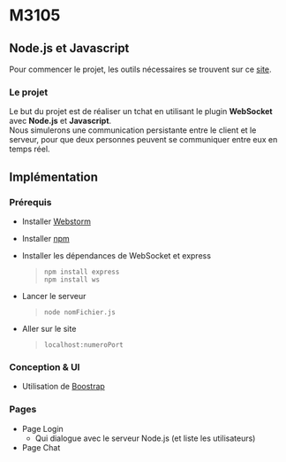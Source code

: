 # M3105
## Node.js et Javascript

Pour commencer le projet, les outils nécessaires se trouvent sur ce [site](http://telmat.io/work/M3500/session1/).

### Le projet
Le but du projet est de réaliser un tchat en utilisant le plugin **WebSocket** avec **Node.js** et **Javascript**.  
Nous simulerons une communication persistante entre le client et le serveur, pour que deux personnes peuvent se communiquer entre eux en temps réel.

## Implémentation

### Prérequis

- Installer [Webstorm](https://www.jetbrains.com/webstorm/)
- Installer [npm](https://nodejs.org/en/download/)
- Installer les dépendances de WebSocket et express  

    >  `npm install express`  
       `npm install ws`

- Lancer le serveur

    > `node nomFichier.js`

- Aller sur le site

    > `localhost:numeroPort`

### Conception & UI

- Utilisation de [Boostrap](http://getboostrap.com)

### Pages

- Page Login
    - Qui dialogue avec le serveur Node.js (et liste les utilisateurs)
- Page Chat 
